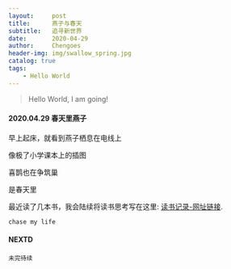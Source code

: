 ```yaml
---
layout:     post
title:      燕子与春天
subtitle:   追寻新世界
date:       2020-04-29
author:     Chengoes
header-img: img/swallow_spring.jpg
catalog: true
tags:
    - Hello World
---
```


>Hello World, I am going!


#### 2020.04.29  春天里燕子    
  
  早上起床，就看到燕子栖息在电线上      

  像极了小学课本上的插图      

  喜鹊也在争筑巢                            
   
  是春天里      
   
  最近读了几本书，我会陆续将读书思考写在这里: [读书记录-网址链接](http://www.allchipdata.com/archives/category/diary ).          
  

	chase my life

   



#### NEXTD
	未完待续
	
